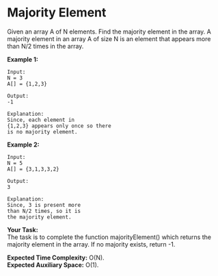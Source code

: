# Majority Element

Given an array A of N elements. Find the majority element in the array. A majority element in an array A of size N is an element that appears more than N/2 times in the array.
 
**Example 1:**
```
Input:
N = 3 
A[] = {1,2,3} 

Output:
-1

Explanation:
Since, each element in 
{1,2,3} appears only once so there 
is no majority element.
```
**Example 2:**
```
Input:
N = 5 
A[] = {3,1,3,3,2} 

Output:
3

Explanation:
Since, 3 is present more
than N/2 times, so it is 
the majority element.
```
**Your Task:**<br>
The task is to complete the function majorityElement() which returns the majority element in the array. If no majority exists, return -1.
 
**Expected Time Complexity:** O(N).<br>
**Expected Auxiliary Space:** O(1).
